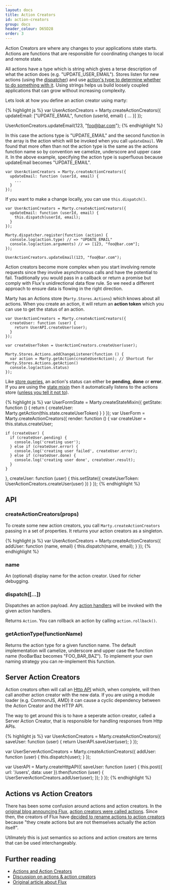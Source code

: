 ```yaml
---
layout: docs
title: Action Creators
id: action-creators
group: docs
header_colour: D65D28
order: 3
---
```


Action Creators are where any changes to your applications state starts. Actions are functions that are responsible for coordinating changes to local and remote state.

All actions have a type which is string which gives a terse description of what the action does (e.g. "UPDATE\_USER_EMAIL"). Stores listen for new actions (using the [dispatcher](/docs/dispatcher.html)) and use [action's type to determine whether to do something with it](/docs/stores.html#handlers). Using strings helps us build loosely coupled applications that can grow without increasing complexity. 

Lets look at how you define an action creator using marty:

{% highlight js %}
var UserActionCreators = Marty.createActionCreators({
  updateEmail: ["UPDATE_EMAIL", function (userId, email) {
    ...
  }]
});

UserActionCreators.updateEmail(123, "foo@bar.com");
{% endhighlight %}

In this case the actions type is "UPDATE\_EMAIL" and the second function in the array is the action which will be invoked when you call ``updateEmail``. We found that more often than not the action type is the same as the actions function name so by convention we camelize, underscore and upper case it. In the above example, specifying the action type is superfluous because updateEmail becomes "UPDATE\_EMAIL".

```
var UserActionCreators = Marty.createActionCreators({
  updateEmail: function (userId, email) {
    ...
  }
});
```
If you want to make a change locally, you can use ``this.dispatch()``.

```
var UserActionCreators = Marty.createActionCreators({
  updateEmail: function (userId, email) {
    this.dispatch(userId, email);
  }
});

Marty.dispatcher.register(function (action) {
  console.log(action.type) // => "UPDATE_EMAIL"
  console.log(action.arguments) // => [123, "foo@bar.com"];
});

UserActionCreators.updateEmail(123, "foo@bar.com");
```
Action creators become more complex when you start involving remote requests since they involve asynchronous calls and have the potential to fail. Traditionally you would pass in a callback or return a promise but comply with Flux's unidirectional data flow rule. So we need a different approach to ensure data is flowing in the right direction.

Marty has an Actions store (``Marty.Stores.Actions``) which knows about all actions. When you create an action, it will return an **action token** which you can use to get the status of an action.

```
var UserActionCreators = Marty.createActionCreators({
  createUser: function (user) {
    return UserAPI.createUser(user);
  }
});

var createUserToken = UserActionCreators.createUser(user);

Marty.Stores.Actions.addChangeListener(function () {
  var action = Marty.getAction(createUserAction); // Shortcut for Marty.Stores.Actions.getAction()
  console.log(action.status)
});
```

Like [store queries](/docs/stores.html#query), an action's status can either be **pending**, **done** or **error**. If you are using the [state mixin](/docs/stateMixin.html) then it automatically listens to the actions store ([unless you tell it not to](/docs/stateMixin.html#listenToActions)).

{% highlight js %}
var UserFormState = Marty.createStateMixin({
  getState: function () {
    return {
      createUser: Marty.getAction(this.state.createUserToken)
    }
  }
});
var UserForm = Marty.createActionCreators({
  render: function () {
    var createUser = this.status.createUser;

    if (createUser) {
      if (createUser.pending) {
        console.log('creating user');
      } else if (createUser.error) {
        console.log('creating user failed', createUser.error); 
      } else if (createUser.done) {
        console.log('creating user done', createUser.result); 
      }
    }
  },
  createUser: function (user) {
    this.setState({
      createUserToken: UserActionCreators.createUser(user)
    })
  }
});
{% endhighlight %}

<h2 id="api">API</h2>

<h3 id="createActionCreators">createActionCreators(props)</h3>

To create some new action creators, you call <code>Marty.createActionCreators</code> passing in a set of properties. It returns your action creators as a singleton.

{% highlight js %}
var UserActionCreators = Marty.createActionCreators({
  addUser: function (name, email) {
    this.dispatch(name, email);
  }
});
{% endhighlight %}

<h3 id="name">name</h3>

An (optional) display name for the action creator. Used for richer debugging.

<h3 id="dispatch">dispatch([...])</h3>

Dispatches an action payload. Any [action handlers](/docs/stores.html#handleAction) will be invoked with the given action handlers. 

Returns <code>Action</code>. You can rollback an action by calling <code>action.rollback()</code>.

<h3 id="getActionType">getActionType(functionName)</h3>

Returns the action type for a given function name. The default implementation will camelize, underscore and upper case the function name (fooBarBaz becomes "FOO\_BAR_BAZ"). To implement your own naming strategy you can re-implement this function.

<h2 id="server-action-creators">Server Action Creators</h2>

Action creators often will call an [Http API](/docs/httpApi.html) which, when complete, will then call another action creator with the new data. If you are using a module loader (e.g. CommonJS, AMD) it can cause a cyclic dependency between the Action Creator and the HTTP API.

The way to get around this is to have a seperate action creator, called a Server Action Creator, that is responsible for handling responses from Http APIs.

{% highlight js %}
var UserActionCreators = Marty.createActionCreators({
  saveUser: function (user) {
    return UserAPI.saveUser(user);
  }
});

var UserServerActionCreators = Marty.createActionCreators({
  addUser: function (user) {
    this.dispatch(user);
  }
});

var UserAPI = Marty.createHttpAPI({
  saveUser: function (user) {
    this.post({ url: '/users', data: user }).then(function (user) {
      UserServerActionCreators.addUser(user);
    });
  }
});
{% endhighlight %}

<h2 id="actions-vs-action-creators">Actions vs Action Creators</h2>

There has been some confusion around actions and action creators. In the [original blog announcing Flux](http://facebook.github.io/flux/docs/overview.html), [action creators were called actions](http://facebook.github.io/flux/docs/overview.html#actions). Since then, the creators of Flux have [decided to rename actions to action creators](https://groups.google.com/d/msg/reactjs/jBPHH4Q-8Sc/zwObiX9UT2EJ) because "they create actions but are not themselves actually the action itself".

Utilmately this is just semantics so actions and action creators are terms that can be used interchangeably.

<h2 id="further-reading">Further reading</h2>

* [Actions and Action Creators](http://facebook.github.io/react/blog/2014/07/30/flux-actions-and-the-dispatcher.html#actions-and-actioncreators)
* [Discussion on actions & action creators](https://groups.google.com/forum/#!topic/reactjs/jBPHH4Q-8Sc)
* [Original article about Flux](http://facebook.github.io/flux/docs/overview.html#stores)